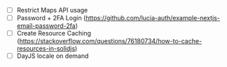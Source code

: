  - [ ] Restrict Maps API usage
 - [ ] Password + 2FA Login (https://github.com/lucia-auth/example-nextjs-email-password-2fa)
 - [ ] Create Resource Caching (https://stackoverflow.com/questions/76180734/how-to-cache-resources-in-solidjs)
 - [ ] DayJS locale on demand
